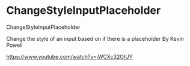 # ChangeStyleInputPlaceholder
ChangeStyleInputPlaceholder


Change the style of an input based on if there is a placeholder By Kevin Powell


https://www.youtube.com/watch?v=jWCXc32OIUY